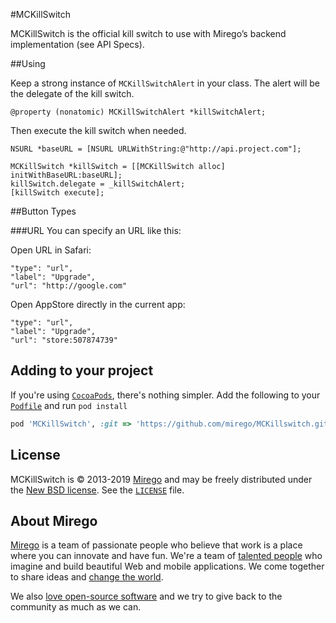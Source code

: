#MCKillSwitch

MCKillSwitch is the official kill switch to use with Mirego’s backend implementation (see API Specs).

##Using

Keep a strong instance of `MCKillSwitchAlert` in your class. The alert will be the delegate of the kill switch.

```objc
@property (nonatomic) MCKillSwitchAlert *killSwitchAlert;
```

Then execute the kill switch when needed.

```objc
NSURL *baseURL = [NSURL URLWithString:@"http://api.project.com"];

MCKillSwitch *killSwitch = [[MCKillSwitch alloc] initWithBaseURL:baseURL];
killSwitch.delegate = _killSwitchAlert;
[killSwitch execute];

```

##Button Types

###URL
You can specify an URL like this:

Open URL in Safari:
```
"type": "url",
"label": "Upgrade",
"url": "http://google.com"
```

Open AppStore directly in the current app:
```
"type": "url",
"label": "Upgrade",
"url": "store:507874739"
```

## Adding to your project

If you're using [`CocoaPods`](http://cocoapods.org/), there's nothing simpler.
Add the following to your [`Podfile`](http://docs.cocoapods.org/podfile.html)
and run `pod install`

```ruby
pod 'MCKillSwitch', :git => 'https://github.com/mirego/MCKillswitch.git'
```

## License

MCKillSwitch is © 2013-2019 [Mirego](http://www.mirego.com) and may be freely
distributed under the [New BSD license](http://opensource.org/licenses/BSD-3-Clause).
See the [`LICENSE`](https://github.com/mirego/MCKillSwitch/blob/master/LICENSE) file.

## About Mirego

[Mirego](http://mirego.com) is a team of passionate people who believe that work is a place where you can innovate and have fun. We're a team of [talented people](http://life.mirego.com) who imagine and build beautiful Web and mobile applications. We come together to share ideas and [change the world](http://mirego.org).

We also [love open-source software](http://open.mirego.com) and we try to give back to the community as much as we can.
